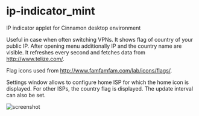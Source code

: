 # ip-indicator_mint
IP indicator applet for Cinnamon desktop environment

Useful in case when often switching VPNs. It shows flag of country of your public IP. After opening menu additionally IP  and the country name are visible. It refreshes every second and fetches data from http://www.telize.com/.

Flag icons used from http://www.famfamfam.com/lab/icons/flags/.

Settings window allows to configure home ISP for which the home icon is displayed. For other ISPs, the country flag is displayed. The update interval can also be set.

![screenshot](http://i.imgur.com/2wXSV1v.png)

